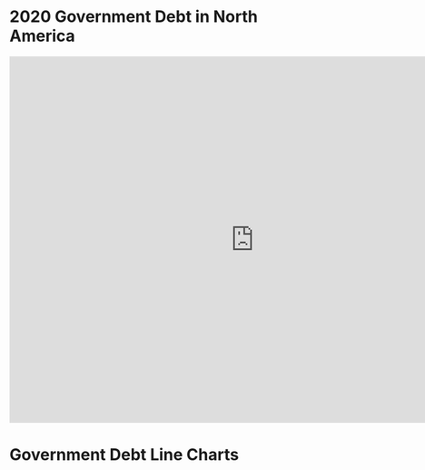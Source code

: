 # 2020 Government Debt in North America
<iframe src="https://data.oecd.org/chart/6S9c" width="860" height="645" style="border: 0" mozallowfullscreen="true" webkitallowfullscreen="true" allowfullscreen="true"><a href="https://data.oecd.org/chart/6S9c" target="_blank">OECD Chart: General government debt, Total, % of GDP, Annual, 2020</a></iframe>

# Government Debt Line Charts

<div class="flourish-embed flourish-chart" data-src="visualisation/11696679"><script src="https://public.flourish.studio/resources/embed.js"></script></div>
